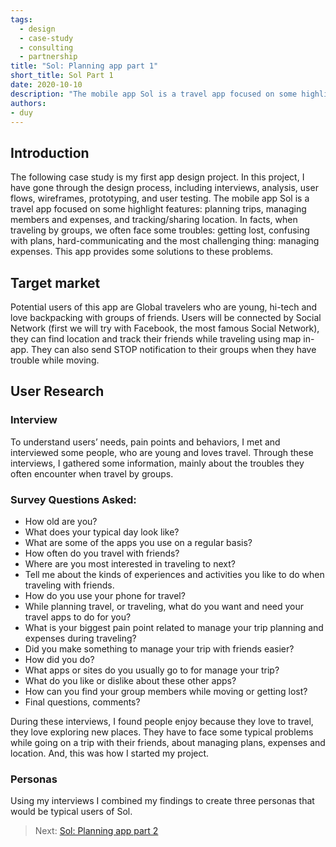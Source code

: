 ```yaml
---
tags: 
  - design
  - case-study
  - consulting
  - partnership
title: "Sol: Planning app part 1"
short_title: Sol Part 1
date: 2020-10-10
description: "The mobile app Sol is a travel app focused on some highlight features: planning trips, managing members and expenses, and tracking/sharing location. In facts, when traveling by groups, we often face some troubles: getting lost, confusing with plans, hard-communicating and the most challenging thing: managing expenses. This app provides some solutions to these problems."
authors: 
- duy
---
```


## Introduction
The following case study is my first app design project. In this project, I have gone through the design process, including interviews, analysis, user flows, wireframes, prototyping, and user testing.
The mobile app Sol is a travel app focused on some highlight features: planning trips, managing members and expenses, and tracking/sharing location. In facts, when traveling by groups, we often face some troubles: getting lost, confusing with plans, hard-communicating and the most challenging thing: managing expenses. This app provides some solutions to these problems.

## Target market
Potential users of this app are Global travelers who are young, hi-tech and love backpacking with groups of friends. Users will be connected by Social Network (first we will try with Facebook, the most famous Social Network), they can find location and track their friends while traveling using map in-app. They can also send STOP notification to their groups when they have trouble while moving.

## User Research
### Interview
To understand users’ needs, pain points and behaviors, I met and interviewed some people, who are young and loves travel. Through these interviews, I gathered some information, mainly about the troubles they often encounter when travel by groups.

### Survey Questions Asked:
- How old are you?
- What does your typical day look like?
- What are some of the apps you use on a regular basis?
- How often do you travel with friends?
- Where are you most interested in traveling to next?
- Tell me about the kinds of experiences and activities you like to do when traveling with friends.
- How do you use your phone for travel?
- While planning travel, or traveling, what do you want and need your travel apps to do for you?
- What is your biggest pain point related to manage your trip planning and expenses during traveling?
- Did you make something to manage your trip with friends easier?
- How did you do?
- What apps or sites do you usually go to for manage your trip?
- What do you like or dislike about these other apps?
- How can you find your group members while moving or getting lost?
- Final questions, comments?

During these interviews, I found people enjoy because they love to travel, they love exploring new places. They have to face some typical problems while going on a trip with their friends, about managing plans, expenses and location. And, this was how I started my project.

### Personas
Using my interviews I combined my findings to create three personas that would be typical users of Sol.

> Next: [Sol: Planning app part 2](sol-part-2.md)
